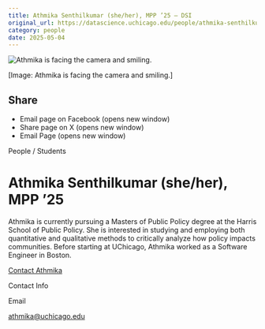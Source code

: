 ```yaml
---
title: Athmika Senthilkumar (she/her), MPP ’25 – DSI
original_url: https://datascience.uchicago.edu/people/athmika-senthilkumar-she-her
category: people
date: 2025-05-04
---
```


<!-- Table-like structure detected -->

![Athmika is facing the camera and smiling.](https://datascience.uchicago.edu/wp-content/uploads/2023/09/Athmika-neutral-headshot-300x300.jpg)

[Image: Athmika is facing the camera and smiling.]

## Share

* Email page on Facebook (opens new window)
* Share page on X (opens new window)
* Email Page (opens new window)

<!-- Table-like structure detected -->

People / Students

# Athmika Senthilkumar (she/her), MPP ’25

Athmika is currently pursuing a Masters of Public Policy degree at the Harris School of Public Policy. She is interested in studying and employing both quantitative and qualitative methods to critically analyze how policy impacts communities. Before starting at UChicago, Athmika worked as a Software Engineer in Boston.

[Contact Athmika](https://datascience.uchicago.edu/people/athmika-senthilkumar-sheher/)

Contact Info

Email

[athmika@uchicago.edu](mailto:athmika@uchicago.edu)